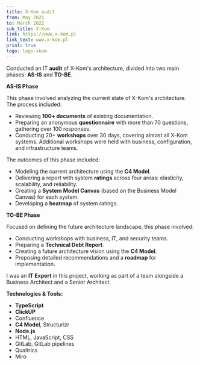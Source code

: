 ```yaml
---
title: X-Kom audit
from: May 2021
to: March 2022
sub_title: X-Kom
link: https://www.x-kom.pl
link_text: www.x-kom.pl
print: true
logo: logo-xkom
---
```


Conducted an IT **audit** of X-Kom's architecture, divided into two main phases: **AS-IS** and **TO-BE**.

**AS-IS Phase**

This phase involved analyzing the current state of X-Kom's architecture. The process included:

- Reviewing **100+ documents** of existing documentation.
- Preparing an anonymous **questionnaire** with more than 70 questions, gathering over 100
  responses.
- Conducting 20+ **workshops** over 30 days, covering almost all X-Kom systems. Additional workshops
  were held with business, configuration, and infrastructure teams.

The outcomes of this phase included:

- Modeling the current architecture using the **C4 Model**.
- Delivering a report with system **ratings** across four areas: elasticity, scalability, and
  reliability.
- Creating a **System Model Canvas** (based on the Business Model Canvas) for each system.
- Developing a **heatmap** of system ratings.

**TO-BE Phase**

Focused on defining the future architecture landscape, this phase involved:

- Conducting workshops with business, IT, and security teams.
- Preparing a **Technical Debt Report**.
- Creating a future architecture vision using the **C4 Model**.
- Proposing detailed recommendations and a **roadmap** for implementation.

I was an **IT Expert** in this project, working as part of a team alongside a Business Architect and
a Senior Architect.

**Technologies & Tools:**

- **TypeScript**
- **ClickUP**
- Confluence
- **C4 Model**, Structurizr
- **Node.js**
- HTML, JavaScript, CSS
- GitLab, GitLab pipelines
- Qualtrics
- Miro  